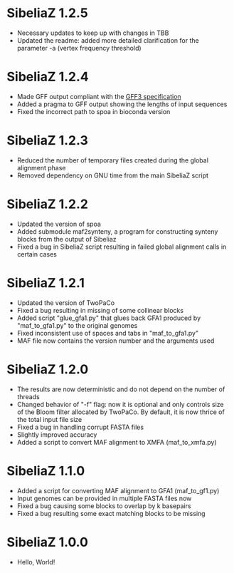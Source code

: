 SibeliaZ 1.2.5
==============
* Necessary updates to keep up with changes in TBB
* Updated the readme: added more detailed clarification for the
parameter -a (vertex frequency threshold)

SibeliaZ 1.2.4
==============
* Made GFF output compliant with the [GFF3 specification](https://github.com/The-Sequence-Ontology/Specifications/blob/master/gff3.md)
* Added a pragma to GFF output showing the lengths of input sequences
* Fixed the incorrect path to spoa in bioconda version

SibeliaZ 1.2.3
==============
* Reduced the number of temporary files created during the global alignment phase
* Removed dependency on GNU time from the main SibeliaZ script

SibeliaZ 1.2.2
==============
* Updated the version of spoa
* Added submodule maf2synteny, a program for constructing synteny blocks from
the output of Sibeliaz
* Fixed a bug in SibeliaZ script resulting in failed global alignment calls in
certain cases

SibeliaZ 1.2.1
==============
* Updated the version of TwoPaCo
* Fixed a bug resulting in missing of some collinear blocks
* Added script "glue_gfa1.py" that glues back GFA1 produced by "maf_to_gfa1.py"
to the original genomes
* Fixed inconsistent use of spaces and tabs in "maf_to_gfa1.py"
* MAF file now contains the version number and the arguments used

SibeliaZ 1.2.0
==============
* The results are now deterministic and do not depend on the number of threads
* Changed behavior of "-f" flag: now it is optional and only controls size of
the Bloom filter allocated by TwoPaCo. By default, it is now thrice of the
total input file size
* Fixed a bug in handling corrupt FASTA files
* Slightly improved accuracy
* Added a script to convert MAF alignment to XMFA (maf_to_xmfa.py)
                                                                  
SibeliaZ 1.1.0
==============
* Added a script for converting MAF alignment to GFA1 (maf_to_gf1.py)
* Input genomes can be provided in multiple FASTA files now
* Fixed a bug causing some blocks to overlap by k basepairs
* Fixed a bug resulting some exact matching blocks to be missing

SibeliaZ 1.0.0
==============
* Hello, World!
